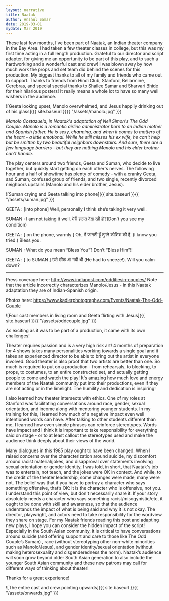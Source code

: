 ```yaml
---
layout: narrative
title: Naatak
author: Anshul Samar
date: 2019-03-01
mydate: Mar 2019
---
```


These last few months, I've been part of Naatak, an Indian theater
company in the Bay Area. I had taken a few theater classes in college,
but this was my first time acting in a full length
production. Grateful to our director and script adapter, for giving me an opportunity to be part of
this play, and to such a hardworking and a wonderful cast and crew! I
was blown away by how much work the props and set team did behind the
scenes for this production. My biggest thanks to all of my family and
friends who came out to support. Thanks to friends from Hindi Club,
Stanford, Bellarmine, Cerebras, and special special thanks to Shailee
Samar and Sharvari Bhide for their hilarious posters! It really means a
whole lot to have so many well wishers in the audience.

![Geeta looking upset, Manolo overwhelmed, and Jesus happily drinking
 out of his glass]({{ site.baseurl }}{{ "/assets/manolo.jpg"  }})

<i>Manolo Costazuela, in Naatak's adaptation of Neil Simon's The Odd
Couple. Manolo is a romantic airline administrator born to an Indian
mother and Spanish father. He is sexy, charming, and when it comes to
matters of the heart - a little emotional. While he still misses his
ex wife, he can't help but be smitten by two beautiful neighbors
downstairs. And sure, there are a few language barriers - but they are
nothing Manolo and his elder brother can't handle.</i>

The play centers around two friends, Geeta and Suman, who decide to
live together, but quickly start getting on each other's nerves. The
following hour and a half of showtime has plenty of comedy - with a
cranky Geeta, sad Suman, confused group of friends, and two single,
recently divorced neighbors upstairs (Manolo and his elder brother,
Jesus).

![Suman crying and Geeta talking into phone]({{ site.baseurl }}{{ "/assets/suman.jpg"  }})

GEETA : [into phone] Well, personally I think she’s taking it very
well.

SUMAN : I am not taking it well. मेरी हालत देख रही हो?(Don't you see my condition)

GEETA : [ on the phone, warmly ] Oh, मैं जानती हूँ तुमने कोशिश की है. (I know
you tried.)  Bless
you.

SUMAN : What do you mean “Bless You”? Don’t “Bless Him”!!

GEETA : [ to SUMAN ] उसे छींक आ गयी थी (He had to sneeze!). Will you
calm down?


-------------

Press coverage here: http://www.indiapost.com/odditiesin-couples/
Note that the article incorrectly characterizes Manolo/Jesus - in this
Naatak adaptation they are of Indian-Spanish origin.  

Photos here:
https://www.kadlerphotography.com/Events/Naatak-The-Odd-Couple

![Four cast members in living room and Geeta flirting with Jesus]({{ site.baseurl }}{{ "/assets/oddcouple.jpg"  }})

As exciting as it was to be part of a production, it came with its own
challenges!  

Theater requires passion and is a very high risk art! 4 months of preparation for 4 shows takes many
personalities working towards a single goal and it takes an
experienced director to be able to bring out the artist in everyone
involved. Good theater is also proof that two artists are better than
one. So much is required to put on a production -
from rehearsals, to blocking, to props, to costumes, to an entire
constructed set, and actually getting people to come and watch the
play! It's amazing how much love and energy members of the
Naatak community put into their productions, even if they are not
acting or in the limelight. The humility and dedication is inspiring!

I also learned how theater intersects with
ethics. One of my roles at Stanford was facilitating conversations
around race, gender, sexual orientation, and income along with
mentoring younger students. In my training for this, I learned how
much of a negative impact even well intentioned words can have. After
talking to other students different than me, I learned how even simple
phrases can reinforce stereotypes. Words have impact and I
think it is important to take responsibility for everything said on
stage - or to at least callout the stereotypes used and make the audience think deeply about their
views of the world. 

Many dialogues in this 1985 play ought to have been changed. When I
raised concerns over the characterization
around suicide, my discomfort around racist material/jokes, 
and disapproval over statements involving sexual orientation or gender identity, I was told,
in short, that Naatak's job was to entertain, not teach, and the jokes were
OK in context. And while, to the credit of the theater leadership, some changes were made, many were not. The belief was that if
you have to portray a character who says something offensive, that’s OK: it is the character who is offensive, not you. I understand this
point of view, but don't necessarily share it. If your story absolutely
needs a character who says something racist/misogynistic/etc,
it ought to be done with skill and
awareness, so that the audience understands the impact of what is
being said and why it is not okay. The director, playwright, and
actors need to take responsibility for the wordview they share on
stage. For my Naatak friends
reading this post and adapting new plays, I hope you can consider the
hidden impact of the script! Especially in the
South Asian community, it is critical to have conversations around suicide (and offering support and care to those like The Odd Couple’s
Suman) , race (without stereotyping other non-white minorities such as
Manolo/Jesus), and gender identity/sexual orientation (without making
heterosexuality and cisgenderedness the norm). Naatak’s audience will
soon grow beyond older South Asian generation to also include the
younger South Asian community and these new patrons may call for
different ways of thinking about theater! 

Thanks for a great experience!

![The entire cast and crew pointing upwards]({{ site.baseurl }}{{ "/assets/onwards.jpg"  }})